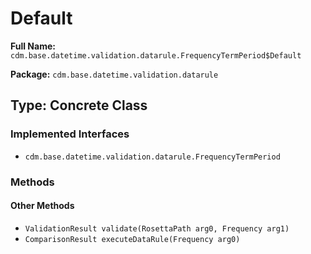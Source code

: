 # Default

**Full Name:** `cdm.base.datetime.validation.datarule.FrequencyTermPeriod$Default`

**Package:** `cdm.base.datetime.validation.datarule`

## Type: Concrete Class

### Implemented Interfaces

- `cdm.base.datetime.validation.datarule.FrequencyTermPeriod`

### Methods

#### Other Methods

- `ValidationResult validate(RosettaPath arg0, Frequency arg1)`
- `ComparisonResult executeDataRule(Frequency arg0)`

